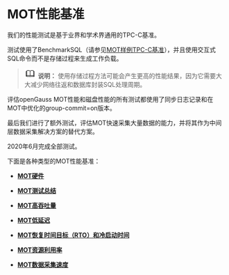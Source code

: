 # MOT性能基准<a name="ZH-CN_TOPIC_0289900510"></a>

我们的性能测试是基于业界和学术界通用的TPC-C基准。

测试使用了BenchmarkSQL（请参见[MOT样例TPC-C基准](MOT样例TPC-C基准.md)），并且使用交互式SQL命令而不是存储过程来生成工作负载。

>![](public_sys-resources/icon-note.gif) **说明：** 
>使用存储过程方法可能会产生更高的性能结果，因为它需要大大减少网络往返和数据库封装SQL处理周期。

评估openGauss MOT性能和磁盘性能的所有测试都使用了同步日志记录和在MOT中优化的group-commit=on版本。

最后我们进行了额外测试，评估MOT快速采集大量数据的能力，并将其作为中间层数据采集解决方案的替代方案。

2020年6月完成全部测试。

下面是各种类型的MOT性能基准：

-   **[MOT硬件](MOT硬件.md)**  

-   **[MOT测试总结](MOT测试总结.md)**  

-   **[MOT高吞吐量](MOT高吞吐量.md)**  

-   **[MOT低延迟](MOT低延迟.md)**  

-   **[MOT恢复时间目标（RTO）和冷启动时间](MOT恢复时间目标（RTO）和冷启动时间.md)**  

-   **[MOT资源利用率](MOT资源利用率.md)**  

-   **[MOT数据采集速度](MOT数据采集速度.md)**  


